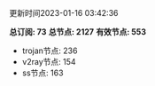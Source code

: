 更新时间2023-01-16 03:42:36

**总订阅: 73**
**总节点: 2127**
**有效节点: 553**
- trojan节点: 236
- v2ray节点: 154
- ss节点: 163
